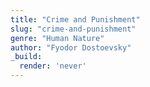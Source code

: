 ```yaml
---
title: "Crime and Punishment"
slug: "crime-and-punishment"
genre: "Human Nature"
author: "Fyodor Dostoevsky"
_build:
  render: 'never'
---
```


